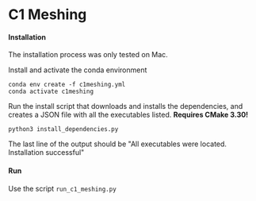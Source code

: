 # C1 Meshing

#### Installation

The installation process was only tested on Mac.

Install and activate the conda environment

```
conda env create -f c1meshing.yml
conda activate c1meshing
```

Run the install script that downloads and installs the dependencies, and creates a JSON file with all the executables listed. **Requires CMake 3.30!**

```
python3 install_dependencies.py
```

The last line of the output should be "All executables were located. Installation successful"

#### Run

Use the script `run_c1_meshing.py`
